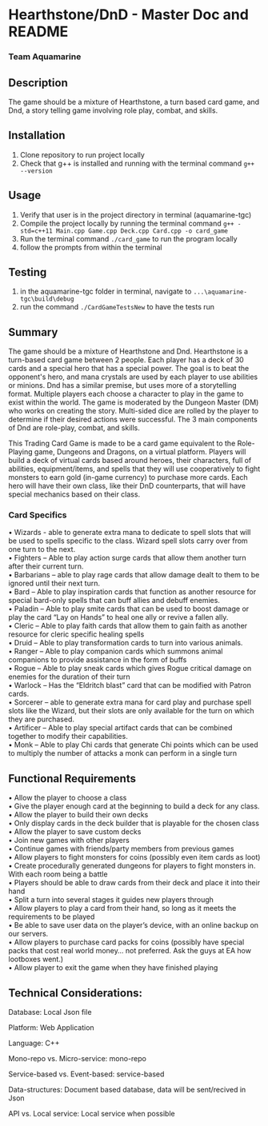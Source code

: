 # Hearthstone/DnD - Master Doc and README
### Team Aquamarine

## Description
The game should be a mixture of Hearthstone, a turn based card game, and Dnd, a story telling game involving role play, combat, and skills.

## Installation
1. Clone repository to run project locally
2. Check that g++ is installed and running with the terminal command ```g++ --version```   

## Usage  
1. Verify that user is in the project directory in terminal (aquamarine-tgc)  
2. Compile the project locally by running the terminal command ```g++ -std=c++11 Main.cpp Game.cpp Deck.cpp Card.cpp -o card_game```  
3. Run the terminal command ```./card_game``` to run the program locally  
4. follow the prompts from within the terminal  

## Testing
1. in the aquamarine-tgc folder in terminal, navigate to ```...\aquamarine-tgc\build\debug```
2. run the command ```./CardGameTestsNew``` to have the tests run

## Summary
The game should be a mixture of Hearthstone and Dnd. Hearthstone is a turn-based card game between 2 people. Each player has a deck of 30 cards and a special hero that has a special power. The goal is to beat the opponent's hero, and mana crystals are used by each player to use abilities or minions. Dnd has a similar premise, but uses more of a storytelling format. Multiple players each choose a character to play in the game to exist within the world. The game is moderated by the Dungeon Master (DM) who works on creating the story. Multi-sided dice are rolled by the player to determine if their desired actions were successful. The 3 main components of Dnd are role-play, combat, and skills. 

This Trading Card Game is made to be a card game equivalent to the Role-Playing game, Dungeons and Dragons, on a virtual platform. Players will build a deck of virtual cards based around heroes, their characters, full of abilities, equipment/items, and spells that they will use cooperatively to fight monsters to earn gold (in-game currency) to purchase more cards. Each hero will have their own class, like their DnD counterparts, that will have special mechanics based on their class. 

### Card Specifics
•	Wizards - able to generate extra mana to dedicate to spell slots that will be used to spells specific to the class. Wizard spell slots carry over from one turn to the next.  
•	Fighters – Able to play action surge cards that allow them another turn after their current turn.  
•	Barbarians – able to play rage cards that allow damage dealt to them to be ignored until their next turn.  
•	Bard – Able to play inspiration cards that function as another resource for special bard-only spells that can buff allies and debuff enemies.  
•	Paladin – Able to play smite cards that can be used to boost damage or play the card “Lay on Hands” to heal one ally or revive a fallen ally.  
•	Cleric – Able to play faith cards that allow them to gain faith as another resource for cleric specific healing spells  
•	Druid – Able to play transformation cards to turn into various animals.  
•	Ranger – Able to play companion cards which summons animal companions to provide assistance in the form of buffs  
•	Rogue – Able to play sneak cards which gives Rogue critical damage on enemies for the duration of their turn  
•	Warlock – Has the “Eldritch blast” card that can be modified with Patron cards.  
•	Sorcerer – able to generate extra mana for card play and purchase spell slots like the Wizard, but their slots are only available for the turn on which they are purchased.  
•	Artificer – Able to play special artifact cards that can be combined together to modify their capabilities.  
•	Monk – Able to play Chi cards that generate Chi points which can be used to multiply the number of attacks a monk can perform in a single turn  

## Functional Requirements
•	Allow the player to choose a class  
•	Give the player enough card at the beginning to build a deck for any class.  
•	Allow the player to build their own decks  
•	Only display cards in the deck builder that is playable for the chosen class  
•	Allow the player to save custom decks  
•	Join new games with other players  
•	Continue games with friends/party members from previous games  
•	Allow players to fight monsters for coins (possibly even item cards as loot)  
•	Create procedurally generated dungeons for players to fight monsters in. With each room being a battle  
•	Players should be able to draw cards from their deck and place it into their hand  
•	Split a turn into several stages it guides new players through  
•	Allow players to play a card from their hand, so long as it meets the requirements to be played  
•	Be able to save user data on the player’s device, with an online backup on our servers.  
•	Allow players to purchase card packs for coins (possibly have special packs that cost real world money… not preferred. Ask the guys at EA how lootboxes went.)  
•	Allow player to exit the game when they have finished playing  

## Technical Considerations:
Database: Local Json file

Platform: Web Application

Language: C++

Mono-repo vs. Micro-service: mono-repo

Service-based vs. Event-based: service-based

Data-structures: Document based database, data will be sent/recived in Json

API vs. Local service: Local service when possible
